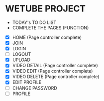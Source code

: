 # WETUBE PROJECT

- TODAY's TO DO LIST
- COMPLETE THE PAGES (FUNCTION)
- [x] HOME (Page controller complete)
- [x] JOIN
- [x] LOGIN
- [ ] LOGOUT
- [x] UPLOAD
- [x] VIDEO DETAIL (Page controller complete)
- [x] VIDEO EDIT (Page controller complete)
- [x] VIDEO DELETE (Page controller complete)
- [x] EDIT PROFILE
- [ ] CHANGE PASSWORD
- [ ] PROFILE
